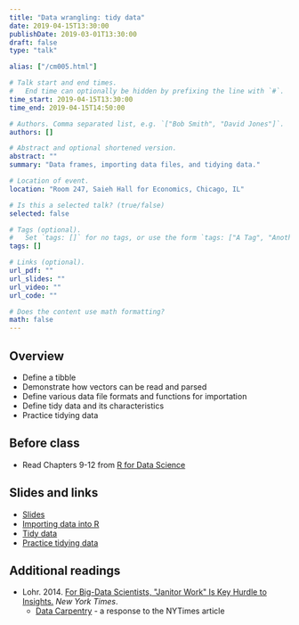 ```yaml
---
title: "Data wrangling: tidy data"
date: 2019-04-15T13:30:00
publishDate: 2019-03-01T13:30:00
draft: false
type: "talk"

alias: ["/cm005.html"]

# Talk start and end times.
#   End time can optionally be hidden by prefixing the line with `#`.
time_start: 2019-04-15T13:30:00
time_end: 2019-04-15T14:50:00

# Authors. Comma separated list, e.g. `["Bob Smith", "David Jones"]`.
authors: []

# Abstract and optional shortened version.
abstract: ""
summary: "Data frames, importing data files, and tidying data."

# Location of event.
location: "Room 247, Saieh Hall for Economics, Chicago, IL"

# Is this a selected talk? (true/false)
selected: false

# Tags (optional).
#   Set `tags: []` for no tags, or use the form `tags: ["A Tag", "Another Tag"]` for one or more tags.
tags: []

# Links (optional).
url_pdf: ""
url_slides: ""
url_video: ""
url_code: ""

# Does the content use math formatting?
math: false
---
```




## Overview

* Define a tibble
* Demonstrate how vectors can be read and parsed
* Define various data file formats and functions for importation
* Define tidy data and its characteristics
* Practice tidying data

## Before class

* Read Chapters 9-12 from [R for Data Science](http://r4ds.had.co.nz/)

## Slides and links

* [Slides](extras/cm005_slides.html)
* [Importing data into R](datawrangle_import_functions.html)
* [Tidy data](datawrangle_tidy_data.html)
* [Practice tidying data](datawrangle_tidy_exercise.html)

## Additional readings

* Lohr. 2014. [For Big-Data Scientists, "Janitor Work" Is Key Hurdle to Insights.](http://www.nytimes.com/2014/08/18/technology/for-big-data-scientists-hurdle-to-insights-is-janitor-work.html?_r=0) *New York Times*.
    * [Data Carpentry](http://www.mimno.org/articles/carpentry/) - a response to the NYTimes article
